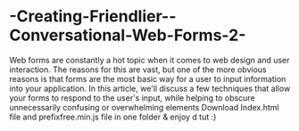 -Creating-Friendlier--Conversational-Web-Forms-2-
=================================================

Web forms are constantly a hot topic when it comes to web design and user interaction. The reasons for this are vast, but one of the more obvious reasons is that forms are the most basic way for a user to input information into your application. In this article, we'll discuss a few techniques that allow your forms to respond to the user's input, while helping to obscure unnecessarily confusing or overwhelming elements  Download Index.html file and prefixfree.min.js file in one folder &amp; enjoy d tut :)
